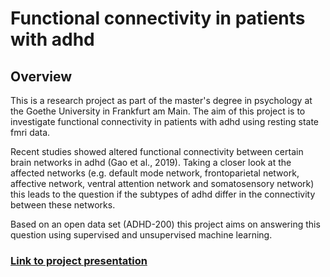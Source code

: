 # Functional connectivity in patients with adhd

## Overview

This is a research project as part of the master's degree in psychology at the Goethe University in Frankfurt am Main. 
The aim of this project is to investigate functional connectivity in patients with adhd using resting state fmri data.

Recent studies showed altered functional connectivity between certain brain networks in adhd (Gao et al., 2019). Taking a closer look at the affected networks (e.g. default mode network, frontoparietal network, affective network, ventral attention network and somatosensory network) this leads to the question if the subtypes of adhd differ in the connectivity between these networks.

Based on an open data set (ADHD-200) this project aims on answering this question using supervised and unsupervised machine learning.

### [Link to project presentation](https://docs.google.com/presentation/d/1UJh4XY4eKIXit-_BGjx1UasjU_EtFTyh/edit?usp=sharing&ouid=109631268300274874568&rtpof=true&sd=true)
